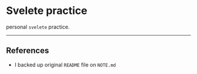 # Svelete practice

personal `svelete` practice.

---

## References

- I backed up original `README` file on `NOTE.md`